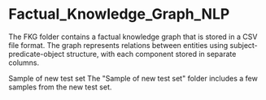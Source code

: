 # Factual_Knowledge_Graph_NLP
The FKG folder contains a factual knowledge graph that is stored in a CSV file format. The graph represents relations between entities using subject-predicate-object structure, with each component stored in separate columns.


Sample of new test set
The "Sample of new test set" folder includes a few samples from the new test set.



